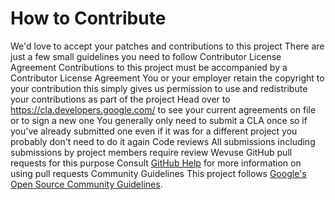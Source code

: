 # How to Contribute
We'd love to accept your
patches and contributions to 
this project
There are just a few 
small guidelines you need to follow
Contributor License Agreement
Contributions to this project must be accompanied by a Contributor License
Agreement
You 
or your employer
retain the copyright 
to your contribution
this simply gives us permission 
to use and redistribute 
your contributions as
part of the project
Head over to <https://cla.developers.google.com/>
to see
your current agreements 
on file or to sign a new one
You generally only need to
submit a CLA once
so if you've already submitted
one even if it was 
for a different project
you probably don't need to do it
again
Code reviews
All submissions
including submissions 
by project members
require review
Wevuse GitHub 
pull requests for this purpose
Consult
[GitHub Help](https://help.github.com/articles/about-pull-requests/) 
for more
information on 
using pull requests
Community Guidelines
This project follows 
[Google's Open Source Community
Guidelines](https://opensource.google/conduct/).
